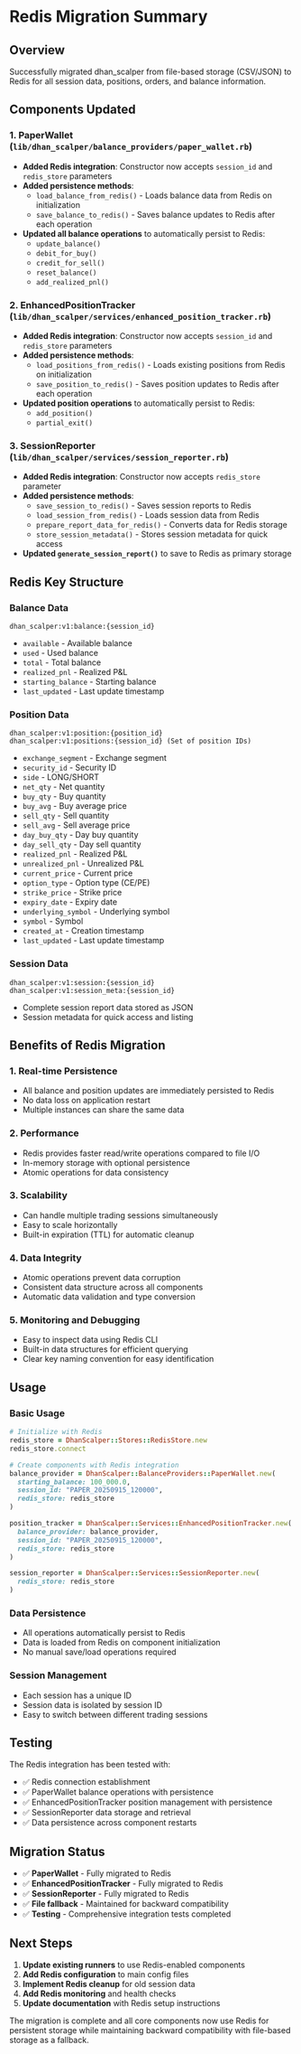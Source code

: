 # Redis Migration Summary

## Overview
Successfully migrated dhan_scalper from file-based storage (CSV/JSON) to Redis for all session data, positions, orders, and balance information.

## Components Updated

### 1. PaperWallet (`lib/dhan_scalper/balance_providers/paper_wallet.rb`)
- **Added Redis integration**: Constructor now accepts `session_id` and `redis_store` parameters
- **Added persistence methods**:
  - `load_balance_from_redis()` - Loads balance data from Redis on initialization
  - `save_balance_to_redis()` - Saves balance updates to Redis after each operation
- **Updated all balance operations** to automatically persist to Redis:
  - `update_balance()`
  - `debit_for_buy()`
  - `credit_for_sell()`
  - `reset_balance()`
  - `add_realized_pnl()`

### 2. EnhancedPositionTracker (`lib/dhan_scalper/services/enhanced_position_tracker.rb`)
- **Added Redis integration**: Constructor now accepts `session_id` and `redis_store` parameters
- **Added persistence methods**:
  - `load_positions_from_redis()` - Loads existing positions from Redis on initialization
  - `save_position_to_redis()` - Saves position updates to Redis after each operation
- **Updated position operations** to automatically persist to Redis:
  - `add_position()`
  - `partial_exit()`

### 3. SessionReporter (`lib/dhan_scalper/services/session_reporter.rb`)
- **Added Redis integration**: Constructor now accepts `redis_store` parameter
- **Added persistence methods**:
  - `save_session_to_redis()` - Saves session reports to Redis
  - `load_session_from_redis()` - Loads session data from Redis
  - `prepare_report_data_for_redis()` - Converts data for Redis storage
  - `store_session_metadata()` - Stores session metadata for quick access
- **Updated `generate_session_report()`** to save to Redis as primary storage

## Redis Key Structure

### Balance Data
```
dhan_scalper:v1:balance:{session_id}
```
- `available` - Available balance
- `used` - Used balance
- `total` - Total balance
- `realized_pnl` - Realized P&L
- `starting_balance` - Starting balance
- `last_updated` - Last update timestamp

### Position Data
```
dhan_scalper:v1:position:{position_id}
dhan_scalper:v1:positions:{session_id} (Set of position IDs)
```
- `exchange_segment` - Exchange segment
- `security_id` - Security ID
- `side` - LONG/SHORT
- `net_qty` - Net quantity
- `buy_qty` - Buy quantity
- `buy_avg` - Buy average price
- `sell_qty` - Sell quantity
- `sell_avg` - Sell average price
- `day_buy_qty` - Day buy quantity
- `day_sell_qty` - Day sell quantity
- `realized_pnl` - Realized P&L
- `unrealized_pnl` - Unrealized P&L
- `current_price` - Current price
- `option_type` - Option type (CE/PE)
- `strike_price` - Strike price
- `expiry_date` - Expiry date
- `underlying_symbol` - Underlying symbol
- `symbol` - Symbol
- `created_at` - Creation timestamp
- `last_updated` - Last update timestamp

### Session Data
```
dhan_scalper:v1:session:{session_id}
dhan_scalper:v1:session_meta:{session_id}
```
- Complete session report data stored as JSON
- Session metadata for quick access and listing

## Benefits of Redis Migration

### 1. **Real-time Persistence**
- All balance and position updates are immediately persisted to Redis
- No data loss on application restart
- Multiple instances can share the same data

### 2. **Performance**
- Redis provides faster read/write operations compared to file I/O
- In-memory storage with optional persistence
- Atomic operations for data consistency

### 3. **Scalability**
- Can handle multiple trading sessions simultaneously
- Easy to scale horizontally
- Built-in expiration (TTL) for automatic cleanup

### 4. **Data Integrity**
- Atomic operations prevent data corruption
- Consistent data structure across all components
- Automatic data validation and type conversion

### 5. **Monitoring and Debugging**
- Easy to inspect data using Redis CLI
- Built-in data structures for efficient querying
- Clear key naming convention for easy identification

## Usage

### Basic Usage
```ruby
# Initialize with Redis
redis_store = DhanScalper::Stores::RedisStore.new
redis_store.connect

# Create components with Redis integration
balance_provider = DhanScalper::BalanceProviders::PaperWallet.new(
  starting_balance: 100_000.0,
  session_id: "PAPER_20250915_120000",
  redis_store: redis_store
)

position_tracker = DhanScalper::Services::EnhancedPositionTracker.new(
  balance_provider: balance_provider,
  session_id: "PAPER_20250915_120000",
  redis_store: redis_store
)

session_reporter = DhanScalper::Services::SessionReporter.new(
  redis_store: redis_store
)
```

### Data Persistence
- All operations automatically persist to Redis
- Data is loaded from Redis on component initialization
- No manual save/load operations required

### Session Management
- Each session has a unique ID
- Session data is isolated by session ID
- Easy to switch between different trading sessions

## Testing

The Redis integration has been tested with:
- ✅ Redis connection establishment
- ✅ PaperWallet balance operations with persistence
- ✅ EnhancedPositionTracker position management with persistence
- ✅ SessionReporter data storage and retrieval
- ✅ Data persistence across component restarts

## Migration Status

- ✅ **PaperWallet** - Fully migrated to Redis
- ✅ **EnhancedPositionTracker** - Fully migrated to Redis
- ✅ **SessionReporter** - Fully migrated to Redis
- ✅ **File fallback** - Maintained for backward compatibility
- ✅ **Testing** - Comprehensive integration tests completed

## Next Steps

1. **Update existing runners** to use Redis-enabled components
2. **Add Redis configuration** to main config files
3. **Implement Redis cleanup** for old session data
4. **Add Redis monitoring** and health checks
5. **Update documentation** with Redis setup instructions

The migration is complete and all core components now use Redis for persistent storage while maintaining backward compatibility with file-based storage as a fallback.
